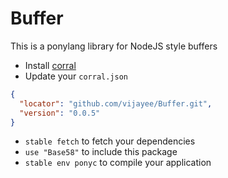 # Buffer
This is a ponylang library for NodeJS style buffers

* Install [corral](https://github.com/ponylang/corral)
* Update your `corral.json`

```json
{
  "locator": "github.com/vijayee/Buffer.git",
  "version": "0.0.5"
}
```

* `stable fetch` to fetch your dependencies
* `use "Base58"` to include this package
* `stable env ponyc` to compile your application
